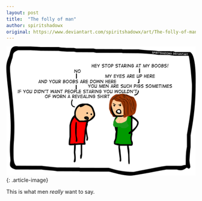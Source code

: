 ```yaml
---
layout: post
title:  "The folly of man"
author: spiritshadowx
original: https://www.deviantart.com/spiritshadowx/art/The-folly-of-man-304614031
---
```


![](/assets/img/2012-05-27.webp)
{: .article-image}

This is what men *really* want to say.
